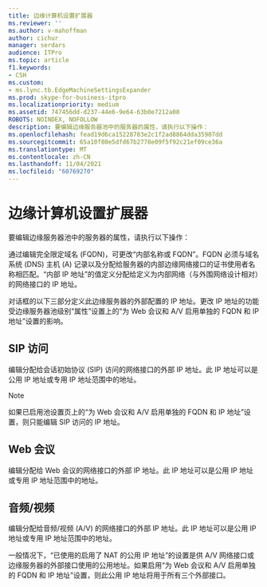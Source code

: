 ```yaml
---
title: 边缘计算机设置扩展器
ms.reviewer: ''
ms.author: v-mahoffman
author: cichur
manager: serdars
audience: ITPro
ms.topic: article
f1.keywords:
- CSH
ms.custom:
- ms.lync.tb.EdgeMachineSettingsExpander
ms.prod: skype-for-business-itpro
ms.localizationpriority: medium
ms.assetid: 747456dd-d237-44e6-9e64-63b0e7212a08
ROBOTS: NOINDEX, NOFOLLOW
description: 要编辑边缘服务器池中的服务器的属性，请执行以下操作：
ms.openlocfilehash: fead19d6ca15228783e2c1f2ad8864dda35907dd
ms.sourcegitcommit: 65a10f80e5dfd67b2778e09f5f92c21ef09ce36a
ms.translationtype: MT
ms.contentlocale: zh-CN
ms.lasthandoff: 11/04/2021
ms.locfileid: "60769270"
---
```

# <a name="edge-machine-settings-expander"></a>边缘计算机设置扩展器
 
要编辑边缘服务器池中的服务器的属性，请执行以下操作：
  
通过编辑完全限定域名 (FQDN)，可更改“内部名称或 FQDN”。FQDN 必须与域名系统 (DNS) 主机 (A) 记录以及分配给服务器的内部边缘网络接口的证书使用者名称相匹配。“内部 IP 地址”的值定义分配给定义为内部网络（与外围网络设计相对）的网络接口的 IP 地址。
  
对话框的以下三部分定义此边缘服务器的外部配置的 IP 地址。更改 IP 地址的功能受边缘服务器池级别“属性”设置上的“为 Web 会议和 A/V 启用单独的 FQDN 和 IP 地址”设置的影响。
  
## <a name="sip-access"></a>SIP 访问

编辑分配给会话初始协议 (SIP) 访问的网络接口的外部 IP 地址。此 IP 地址可以是公用 IP 地址或专用 IP 地址范围中的地址。
  
> [!NOTE]
> 如果已启用池设置页上的“为 Web 会议和 A/V 启用单独的 FQDN 和 IP 地址”设置，则只能编辑 SIP 访问的 IP 地址。
  
## <a name="web-conferencing"></a>Web 会议

编辑分配给 Web 会议的网络接口的外部 IP 地址。此 IP 地址可以是公用 IP 地址或专用 IP 地址范围中的地址。
  
## <a name="audiovideo"></a>音频/视频

编辑分配给音频/视频 (A/V) 的网络接口的外部 IP 地址。此 IP 地址可以是公用 IP 地址或专用 IP 地址范围中的地址。
  
一般情况下，“已使用的启用了 NAT 的公用 IP 地址”的设置是供 A/V 网络接口或边缘服务器的外部接口使用的公用地址。如果启用“为 Web 会议和 A/V 启用单独的 FQDN 和 IP 地址”设置，则此公用 IP 地址将用于所有三个外部接口。
  

